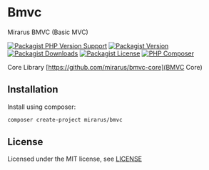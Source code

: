 # Bmvc

Mirarus BMVC (Basic MVC)

[![Packagist PHP Version Support](https://img.shields.io/packagist/php-v/mirarus/bmvc?style=flat-square&logo=php)](https://packagist.org/packages/mirarus/bmvc)
[![Packagist Version](https://img.shields.io/packagist/v/mirarus/bmvc?style=flat-square&logo=packagist)](https://packagist.org/packages/mirarus/bmvc)
[![Packagist Downloads](https://img.shields.io/packagist/dt/mirarus/bmvc?style=flat-square&logo=packagist)](https://packagist.org/packages/mirarus/bmvc)
[![Packagist License](https://img.shields.io/packagist/l/mirarus/bmvc?style=flat-square&logo=packagist)](https://packagist.org/packages/mirarus/bmvc)
[![PHP Composer](https://img.shields.io/github/workflow/status/mirarus/bmvc/PHP%20Composer/main?style=flat-square&logo=php)](https://github.com/mirarus/bmvc/actions/workflows/php.yml)


Core Library [https://github.com/mirarus/bmvc-core](BMVC Core)

## Installation

Install using composer:

```bash
composer create-project mirarus/bmvc
```

## License

Licensed under the MIT license, see [LICENSE](LICENSE)
